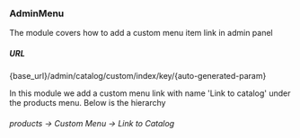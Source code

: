 ### AdminMenu

The module covers how to add a custom menu item link in admin panel

##### URL
{base_url}/admin/catalog/custom/index/key/{auto-generated-param}

In this module we add a custom menu link with name 'Link to catalog' under the products menu. Below is the hierarchy

###### products -> Custom Menu -> Link to Catalog 